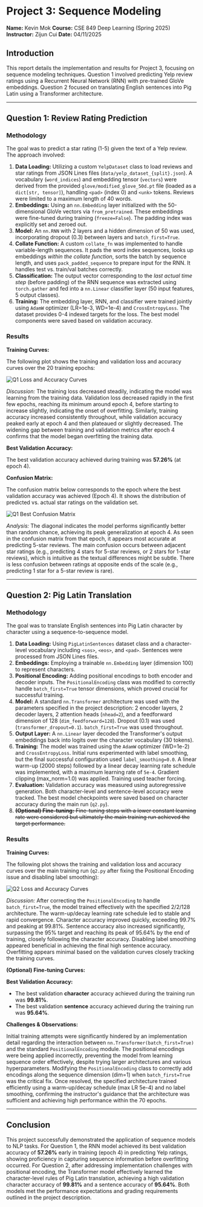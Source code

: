 # Project 3: Sequence Modeling

**Name:** Kevin Mok
**Course:** CSE 849 Deep Learning (Spring 2025)
**Instructor:** Zijun Cui
**Date:** 04/11/2025

## Introduction

This report details the implementation and results for Project 3, focusing on sequence modeling techniques. Question 1 involved predicting Yelp review ratings using a Recurrent Neural Network (RNN) with pre-trained GloVe embeddings. Question 2 focused on translating English sentences into Pig Latin using a Transformer architecture.

---

## Question 1: Review Rating Prediction

### Methodology

The goal was to predict a star rating (1-5) given the text of a Yelp review. The approach involved:

1.  **Data Loading:** Utilizing a custom `YelpDataset` class to load reviews and star ratings from JSON Lines files (`data/yelp_dataset_{split}.json`). A vocabulary (`word_indices`) and embedding tensor (`vectors`) were derived from the provided `glove/modified_glove_50d.pt` file (loaded as a `dict[str, tensor]`), handling `<pad>` (index 0) and `<unk>` tokens. Reviews were limited to a maximum length of 40 words.
2.  **Embeddings:** Using an `nn.Embedding` layer initialized with the 50-dimensional GloVe vectors via `from_pretrained`. These embeddings were fine-tuned during training (`freeze=False`). The padding index was explicitly set and zeroed out.
3.  **Model:** An `nn.RNN` with 2 layers and a hidden dimension of 50 was used, incorporating dropout (0.3) between layers and `batch_first=True`.
4.  **Collate Function:** A custom `collate_fn` was implemented to handle variable-length sequences. It pads the word index sequences, looks up embeddings *within the collate function*, sorts the batch by sequence length, and uses `pack_padded_sequence` to prepare input for the RNN. It handles test vs. train/val batches correctly.
5.  **Classification:** The output vector corresponding to the *last actual time step* (before padding) of the RNN sequence was extracted using `torch.gather` and fed into a `nn.Linear` classifier layer (50 input features, 5 output classes).
6.  **Training:** The embedding layer, RNN, and classifier were trained jointly using `AdamW` optimizer (LR=1e-3, WD=1e-4) and `CrossEntropyLoss`. The dataset provides 0-4 indexed targets for the loss. The best model components were saved based on validation accuracy.

### Results

**Training Curves:**

The following plot shows the training and validation loss and accuracy curves over the 20 training epochs:

![Q1 Loss and Accuracy Curves](starter_code/plots/q1_final_plot.png)

*Discussion:* The training loss decreased steadily, indicating the model was learning from the training data. Validation loss decreased rapidly in the first few epochs, reaching its minimum around epoch 4, before starting to increase slightly, indicating the onset of overfitting. Similarly, training accuracy increased consistently throughout, while validation accuracy peaked early at epoch 4 and then plateaued or slightly decreased. The widening gap between training and validation metrics after epoch 4 confirms that the model began overfitting the training data.

**Best Validation Accuracy:**

The best validation accuracy achieved during training was **57.26%** (at epoch 4).

**Confusion Matrix:**

The confusion matrix below corresponds to the epoch where the best validation accuracy was achieved (Epoch 4). It shows the distribution of predicted vs. actual star ratings on the validation set.

![Q1 Best Confusion Matrix](starter_code/plots/q1_confusion_matrix_best.png)

*Analysis:* The diagonal indicates the model performs significantly better than random chance, achieving its peak generalization at epoch 4. As seen in the confusion matrix from that epoch, it appears most accurate at predicting 5-star reviews. The main confusion occurs between adjacent star ratings (e.g., predicting 4 stars for 5-star reviews, or 2 stars for 1-star reviews), which is intuitive as the textual differences might be subtle. There is less confusion between ratings at opposite ends of the scale (e.g., predicting 1 star for a 5-star review is rare).

---

## Question 2: Pig Latin Translation

### Methodology

The goal was to translate English sentences into Pig Latin character by character using a sequence-to-sequence model.

1.  **Data Loading:** Using `PigLatinSentences` dataset class and a character-level vocabulary including `<sos>`, `<eos>`, and `<pad>`. Sentences were processed from JSON Lines files.
2.  **Embeddings:** Employing a trainable `nn.Embedding` layer (dimension 100) to represent characters.
3.  **Positional Encoding:** Adding positional encodings to both encoder and decoder inputs. The `PositionalEncoding` class was modified to correctly handle `batch_first=True` tensor dimensions, which proved crucial for successful training.
4.  **Model:** A standard `nn.Transformer` architecture was used with the parameters specified in the project description: 2 encoder layers, 2 decoder layers, 2 attention heads (`nhead=2`), and a feedforward dimension of 128 (`dim_feedforward=128`). Dropout (0.1) was used (`transformer_dropout=0.1`). `batch_first=True` was used throughout.
5.  **Output Layer:** A `nn.Linear` layer decoded the Transformer's output embeddings back into logits over the character vocabulary (30 tokens).
6.  **Training:** The model was trained using the `AdamW` optimizer (WD=1e-2) and `CrossEntropyLoss`. Initial runs experimented with label smoothing, but the final successful configuration used `label_smoothing=0.0`. A linear warm-up (2000 steps) followed by a linear decay learning rate schedule was implemented, with a maximum learning rate of `5e-4`. Gradient clipping (max_norm=1.0) was applied. Training used teacher forcing.
7.  **Evaluation:** Validation accuracy was measured using autoregressive generation. Both character-level and sentence-level accuracy were tracked. The best model checkpoints were saved based on character accuracy during the main run (`q2.py`).
8.  ~~**(Optional) Fine-tuning:** Fine-tuning steps with a lower constant learning rate were considered but ultimately the main training run achieved the target performance.~~

### Results

**Training Curves:**

The following plot shows the training and validation loss and accuracy curves over the main training run (`q2.py` after fixing the Positional Encoding issue and disabling label smoothing):

![Q2 Loss and Accuracy Curves](starter_code/plots/q2_results.png)

*Discussion:* After correcting the `PositionalEncoding` to handle `batch_first=True`, the model trained effectively with the specified 2/2/128 architecture. The warm-up/decay learning rate schedule led to stable and rapid convergence. Character accuracy improved quickly, exceeding 99.7% and peaking at 99.81%. Sentence accuracy also increased significantly, surpassing the 95% target and reaching its peak of 95.64% by the end of training, closely following the character accuracy. Disabling label smoothing appeared beneficial in achieving the final high sentence accuracy. Overfitting appears minimal based on the validation curves closely tracking the training curves.

**(Optional) Fine-tuning Curves:**

<!-- This section is removed as fine-tuning was not performed separately
[If you performed fine-tuning and generated the dual save plots, include them]

```markdown
![Q2 Fine-tuning Curves](starter_code/plots/q2_finetune_dual_save_results.png)

*Discussion:* The fine-tuning phase with a low constant learning rate allowed for minor adjustments. While character accuracy remained very high, sentence accuracy [mention if it improved, e.g., "improved slightly, crossing the 95% threshold" or "remained stable around its peak from the main run"]. This suggests the model was already close to its optimal performance for exact sentence matches.
```
-->

**Best Validation Accuracy:**

*   The best validation **character** accuracy achieved during the training run was **99.81%**.
*   The best validation **sentence** accuracy achieved during the training run was **95.64%**.

**Challenges & Observations:**

Initial training attempts were significantly hindered by an implementation detail regarding the interaction between `nn.Transformer(batch_first=True)` and the standard `PositionalEncoding` module. The positional encodings were being applied incorrectly, preventing the model from learning sequence order effectively, despite trying larger architectures and various hyperparameters. Modifying the `PositionalEncoding` class to correctly add encodings along the sequence dimension (dim=1) when `batch_first=True` was the critical fix. Once resolved, the specified architecture trained efficiently using a warm-up/decay schedule (max LR 5e-4) and no label smoothing, confirming the instructor's guidance that the architecture was sufficient and achieving high performance within the 70 epochs.

---

## Conclusion

This project successfully demonstrated the application of sequence models to NLP tasks. For Question 1, the RNN model achieved its best validation accuracy of **57.26%** early in training (epoch 4) in predicting Yelp ratings, showing proficiency in capturing sequence information before overfitting occurred. For Question 2, after addressing implementation challenges with positional encoding, the Transformer model effectively learned the character-level rules of Pig Latin translation, achieving a high validation character accuracy of **99.81%** and a sentence accuracy of **95.64%**. Both models met the performance expectations and grading requirements outlined in the project description.
